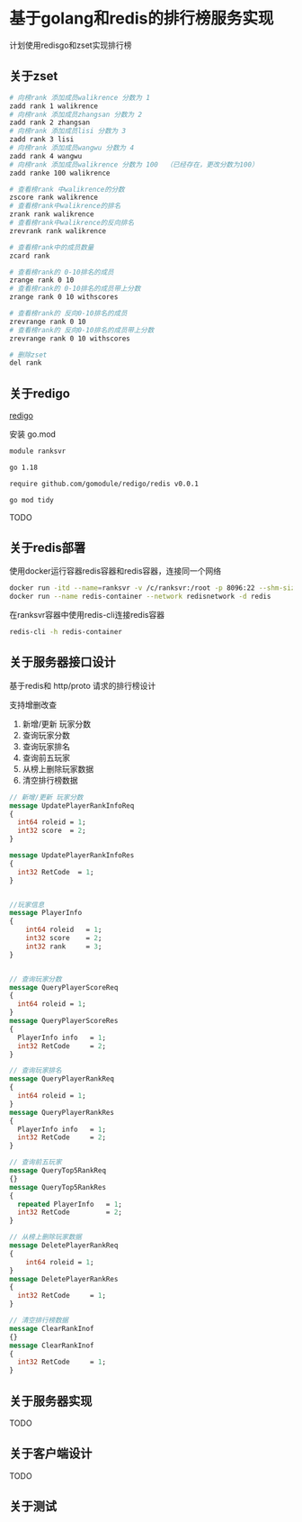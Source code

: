 # 基于golang和redis的排行榜服务实现

计划使用redisgo和zset实现排行榜



## 关于zset

```sh
# 向榜rank 添加成员walikrence 分数为 1
zadd rank 1 walikrence
# 向榜rank 添加成员zhangsan 分数为 2
zadd rank 2 zhangsan
# 向榜rank 添加成员lisi 分数为 3
zadd rank 3 lisi
# 向榜rank 添加成员wangwu 分数为 4
zadd rank 4 wangwu
# 向榜rank 添加成员walikrence 分数为 100  （已经存在，更改分数为100）
zadd ranke 100 walikrence

# 查看榜rank 中walikrence的分数
zscore rank walikrence
# 查看榜rank中walikrence的排名
zrank rank walikrence
# 查看榜rank中walikrence的反向排名
zrevrank rank walikrence

# 查看榜rank中的成员数量
zcard rank

# 查看榜rank的 0-10排名的成员
zrange rank 0 10 
# 查看榜rank的 0-10排名的成员带上分数
zrange rank 0 10 withscores

# 查看榜rank的 反向0-10排名的成员
zrevrange rank 0 10 
# 查看榜rank的 反向0-10排名的成员带上分数
zrevrange rank 0 10 withscores

# 删除zset
del rank
```

## 关于redigo
[redigo](https://github.com/gomodule/redigo)

安装
go.mod
```sh
module ranksvr

go 1.18

require github.com/gomodule/redigo/redis v0.0.1

```

```sh
go mod tidy
```

TODO

## 关于redis部署

使用docker运行容器redis容器和redis容器，连接同一个网络
```sh
docker run -itd --name=ranksvr -v /c/ranksvr:/root -p 8096:22 --shm-size=3096m --privileged --network=redisnetwork my_fmgame
docker run --name redis-container --network redisnetwork -d redis
```

在ranksvr容器中使用redis-cli连接redis容器
```sh
redis-cli -h redis-container
```

## 关于服务器接口设计

基于redis和 http/proto 请求的排行榜设计

支持增删改查

1. 新增/更新 玩家分数
2. 查询玩家分数
3. 查询玩家排名
4. 查询前五玩家
5. 从榜上删除玩家数据
6. 清空排行榜数据

```proto
// 新增/更新 玩家分数
message UpdatePlayerRankInfoReq
{
  int64 roleid = 1;
  int32 score  = 2;
}

message UpdatePlayerRankInfoRes
{
  int32 RetCode  = 1;
}


//玩家信息
message PlayerInfo
{
	int64 roleid   = 1;
  	int32 score    = 2;
  	int32 rank     = 3;
}


// 查询玩家分数
message QueryPlayerScoreReq
{
  int64 roleid = 1;
}
message QueryPlayerScoreRes
{
  PlayerInfo info   = 1;
  int32 RetCode  	= 2;
}

// 查询玩家排名
message QueryPlayerRankReq
{
  int64 roleid = 1;
}
message QueryPlayerRankRes
{
  PlayerInfo info   = 1;
  int32 RetCode  	= 2;
}

// 查询前五玩家
message QueryTop5RankReq
{}
message QueryTop5RankRes
{
  repeated PlayerInfo   = 1;
  int32 RetCode 		= 2;
}

// 从榜上删除玩家数据
message DeletePlayerRankReq
{
	int64 roleid = 1;
}
message DeletePlayerRankRes
{
  int32 RetCode 	= 1;
}

// 清空排行榜数据
message ClearRankInof
{}
message ClearRankInof
{
  int32 RetCode 	= 1;
}

```
## 关于服务器实现
TODO
## 关于客户端设计
TODO
## 关于测试